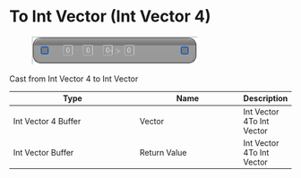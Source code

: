 # To Int Vector (Int Vector 4)

<div align="left" data-full-width="false">

<figure><img src="To_Int_Vector_(Int_Vector_4).png" alt=""><figcaption></figcaption></figure>

</div>

Cast from Int Vector 4 to Int Vector

<table>
<thead><tr><th width="250">Type</th><th width="200">Name</th><th>Description</th></tr></thead>
<tbody>
<tr><td>Int Vector 4 Buffer</td><td>Vector</td><td>Int Vector 4To Int Vector</td></tr>
<tr><td>Int Vector Buffer</td><td>Return Value</td><td>Int Vector 4To Int Vector</td></tr>
</tbody>
</table>